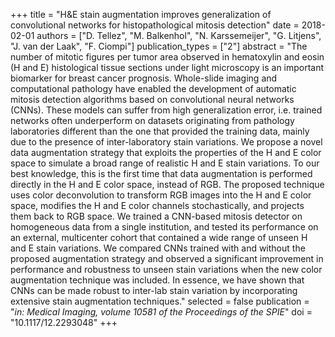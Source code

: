 +++
title = "H&E stain augmentation improves generalization of convolutional networks for histopathological mitosis detection"
date = 2018-02-01
authors = ["D. Tellez", "M. Balkenhol", "N. Karssemeijer", "G. Litjens", "J. van der Laak", "F. Ciompi"]
publication_types = ["2"]
abstract = "The number of mitotic figures per tumor area observed in hematoxylin and eosin (H and E) histological tissue sections under light microscopy is an important biomarker for breast cancer prognosis. Whole-slide imaging and computational pathology have enabled the development of automatic mitosis detection algorithms based on convolutional neural networks (CNNs). These models can suffer from high generalization error, i.e. trained networks often underperform on datasets originating from pathology laboratories different than the one that provided the training data, mainly due to the presence of inter-laboratory stain variations. We propose a novel data augmentation strategy that exploits the properties of the H and E color space to simulate a broad range of realistic H and E stain variations. To our best knowledge, this is the first time that data augmentation is performed directly in the H and E color space, instead of RGB. The proposed technique uses color deconvolution to transform RGB images into the H and E color space, modifies the H and E color channels stochastically, and projects them back to RGB space. We trained a CNN-based mitosis detector on homogeneous data from a single institution, and tested its performance on an external, multicenter cohort that contained a wide range of unseen H and E stain variations. We compared CNNs trained with and without the proposed augmentation strategy and observed a significant improvement in performance and robustness to unseen stain variations when the new color augmentation technique was included. In essence, we have shown that CNNs can be made robust to inter-lab stain variation by incorporating extensive stain augmentation techniques."
selected = false
publication = "*in: Medical Imaging, volume 10581 of the Proceedings of the SPIE*"
doi = "10.1117/12.2293048"
+++

